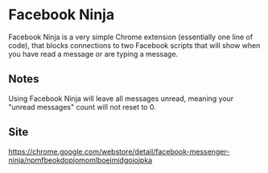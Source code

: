 # Facebook Ninja
Facebook Ninja is a very simple Chrome extension (essentially one line of code), that blocks connections to two Facebook scripts that will show when you have read a message or are typing a message.

## Notes
Using Facebook Ninja will leave all messages unread, meaning your "unread messages" count will not reset to 0.

## Site
https://chrome.google.com/webstore/detail/facebook-messenger-ninja/npmfbeokdopjomomlboejmjdgoiojpka